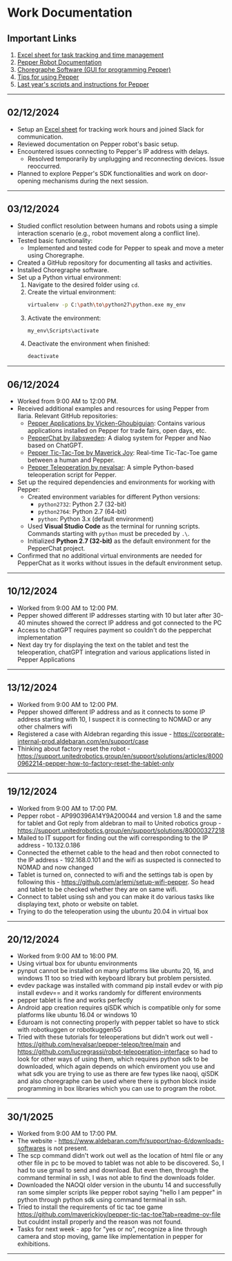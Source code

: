 # Work Documentation

## **Important Links**
1. [Excel sheet for task tracking and time management](https://docs.google.com/spreadsheets/d/1C0Kd1SOetn8jI25BcTjdE50et2n8ZGj_UXqiCZhcxL4/edit?usp=sharing)  
2. [Pepper Robot Documentation](http://doc.aldebaran.com/2-4/home_pepper.html)  
3. [Choregraphe Software (GUI for programming Pepper)](https://www.aldebaran.com/en/support/nao-6/downloads-softwares)  
4. [Tips for using Pepper](https://docs.google.com/document/d/1MynBVZmqCWqIwQ_w5aU5E7giC-ntxYUUJDfNpHRQ4MI/edit?usp=sharing)  
5. [Last year's scripts and instructions for Pepper](https://drive.google.com/drive/folders/1O8ZfYgEOGoVL9HCtFLH7XAZz9CRnFjlt?usp=sharing)  

---

## **02/12/2024**  
- Setup an [Excel sheet](#important-links) for tracking work hours and joined Slack for communication.  
- Reviewed documentation on Pepper robot's basic setup.  
- Encountered issues connecting to Pepper's IP address with delays.  
    - Resolved temporarily by unplugging and reconnecting devices. Issue reoccurred.  
- Planned to explore Pepper's SDK functionalities and work on door-opening mechanisms during the next session.  

---

## **03/12/2024**  
- Studied conflict resolution between humans and robots using a simple interaction scenario (e.g., robot movement along a conflict line).  
- Tested basic functionality:
    - Implemented and tested code for Pepper to speak and move a meter using Choregraphe.  
- Created a GitHub repository for documenting all tasks and activities.  
- Installed Choregraphe software.  
- Set up a Python virtual environment:  
    1. Navigate to the desired folder using `cd`.  
    2. Create the virtual environment:  
       ```bash
       virtualenv -p C:\path\to\python27\python.exe my_env
       ```  
    3. Activate the environment:  
       ```bash
       my_env\Scripts\activate
       ```  
    4. Deactivate the environment when finished:  
       ```bash
       deactivate
       ```  

---

## **06/12/2024**  
- Worked from 9:00 AM to 12:00 PM.  
- Received additional examples and resources for using Pepper from Ilaria. Relevant GitHub repositories:  
    - [Pepper Applications by Vicken-Ghoubiguian](https://github.com/Vicken-Ghoubiguian/pepperApplications): Contains various applications installed on Pepper for trade fairs, open days, etc.  
    - [PepperChat by ilabsweden](https://github.com/ilabsweden/pepperchat): A dialog system for Pepper and Nao based on ChatGPT.  
    - [Pepper Tic-Tac-Toe by Maverick Joy](https://github.com/maverickjoy/pepper-tic-tac-toe): Real-time Tic-Tac-Toe game between a human and Pepper.  
    - [Pepper Teleoperation by nevalsar](https://github.com/nevalsar/pepper-teleop): A simple Python-based teleoperation script for Pepper.  
- Set up the required dependencies and environments for working with Pepper:  
    - Created environment variables for different Python versions:  
        - `python2732`: Python 2.7 (32-bit)  
        - `python2764`: Python 2.7 (64-bit)  
        - `python`: Python 3.x (default environment)  
    - Used **Visual Studio Code** as the terminal for running scripts. Commands starting with `python` must be preceded by `.\`.  
    - Initialized **Python 2.7 (32-bit)** as the default environment for the PepperChat project.  
- Confirmed that no additional virtual environments are needed for PepperChat as it works without issues in the default environment setup.  

--- 

## **10/12/2024**  
- Worked from 9:00 AM to 12:00 PM.  
- Pepper showed different IP addresses starting with 10 but later after 30-40 minutes showed the correct IP address and got connected to the PC
- Access to chatGPT requires payment so couldn't do the pepperchat implementation  
- Next day try for displaying the text on the tablet and test the teleoperation, chatGPT integration and various applications listed in Pepper Applications
  
--- 

## **13/12/2024**  
- Worked from 9:00 AM to 12:00 PM.  
- Pepper showed different IP address and as it connects to some IP address starting with 10, I suspect it is connecting to NOMAD or any other chalmers wifi
- Registered a case with Aldebran regarding this issue - https://corporate-internal-prod.aldebaran.com/en/support/case
- Thinking about factory reset the robot - https://support.unitedrobotics.group/en/support/solutions/articles/80000962214-pepper-how-to-factory-reset-the-tablet-only
  
--- 

## **19/12/2024**  
- Worked from 9:00 AM to 17:00 PM.  
- Pepper robot - AP990396A14Y9A200044 and version 1.8 and the same for tablet and Got reply from aldebran to mail to United robotics group - https://support.unitedrobotics.group/en/support/solutions/80000327218
- Mailed to IT support for finding out the wifi corresponding to the IP address - 10.132.0.186
- Connected the ethernet cable to the head and then robot connected to the IP address - 192.168.0.101 and the wifi as suspected is connected to NOMAD and now changed
- Tablet is turned on, connected to wifi and the settings tab is open by following this - https://github.com/arlemi/setup-wifi-pepper. So head and tablet to be checked whether they are on same wifi.
- Connect to tablet using ssh and you can make it do various tasks like displaying text, photo or website on tablet.
- Trying to do the teleoperation using the ubuntu 20.04 in virtual box
--- 

## **20/12/2024**  
- Worked from 9:00 AM to 16:00 PM.
- Using virtual box for ubuntu environments
- pynput cannot be installed on many platforms like ubuntu 20, 16, and windows 11 too so tried with keyboard library but problem persisted.
- evdev package was installed with command pip install evdev or with pip install evdev==<version> and it works randomly for different environments
- pepper tablet is fine and works perfectly
- Android app creation requires qiSDK which is compatible only for some platforms like ubuntu 16.04 or windows 10
- Eduroam is not connecting properly with pepper tablet so have to stick with robotkuggen or robotkuggen5G
- Tried with these tutorials for teleoperations but didn't work out well - https://github.com/nevalsar/pepper-teleop/tree/main and https://github.com/lucregrassi/robot-teleoperation-interface so had to look for other ways of using them, which requires python sdk to be downloaded, which again depends on which enviroment you use and what sdk you are trying to use as there are few types like naoqi, qiSDK and also choregraphe can be used where there is python block inside programming in box libraries which you can use to program the robot.

--- 

## **30/1/2025**  
- Worked from 9:00 AM to 17:00 PM.
- The website - https://www.aldebaran.com/fr/support/nao-6/downloads-softwares is not present.
- The scp command didn't work out well as the location of html file or any other file in pc to be moved to tablet was not able to be discovered. So, I had to use gmail to send and download. But even then, through the command terminal in ssh, I was not able to find the downloads folder.
- Downloaded the NAOQI older version in the ubuntu 14 and successfully ran some simpler scripts like pepper robot saying "hello I am pepper" in python through python sdk using command terminal in ssh.
- Tried to install the requirements of tic tac toe game https://github.com/maverickjoy/pepper-tic-tac-toe?tab=readme-ov-file but couldnt install properly and the reason was not found.
- Tasks for next week - app for "yes or no", recognize a line through camera and stop moving, game like implementation in pepper for exhibitions.

--- 

